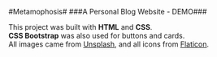 #Metamophosis#
###A Personal Blog Website - DEMO###

This project was built with **HTML** and **CSS**.
<br> 
**CSS Bootstrap** was also used for buttons and cards.
<br>
All images came from [Unsplash](https://unsplash.com/), and all icons from [Flaticon](https://www.flaticon.com/).
